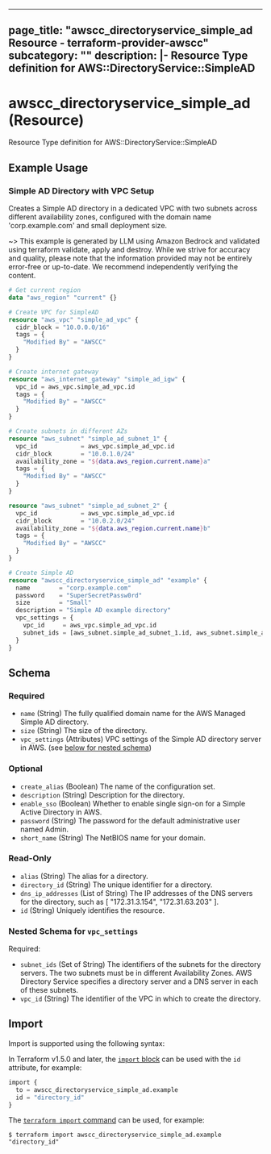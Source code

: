 
---
page_title: "awscc_directoryservice_simple_ad Resource - terraform-provider-awscc"
subcategory: ""
description: |-
  Resource Type definition for AWS::DirectoryService::SimpleAD
---

# awscc_directoryservice_simple_ad (Resource)

Resource Type definition for AWS::DirectoryService::SimpleAD

## Example Usage

### Simple AD Directory with VPC Setup

Creates a Simple AD directory in a dedicated VPC with two subnets across different availability zones, configured with the domain name 'corp.example.com' and small deployment size.

~> This example is generated by LLM using Amazon Bedrock and validated using terraform validate, apply and destroy. While we strive for accuracy and quality, please note that the information provided may not be entirely error-free or up-to-date. We recommend independently verifying the content.

```terraform
# Get current region
data "aws_region" "current" {}

# Create VPC for SimpleAD
resource "aws_vpc" "simple_ad_vpc" {
  cidr_block = "10.0.0.0/16"
  tags = {
    "Modified By" = "AWSCC"
  }
}

# Create internet gateway
resource "aws_internet_gateway" "simple_ad_igw" {
  vpc_id = aws_vpc.simple_ad_vpc.id
  tags = {
    "Modified By" = "AWSCC"
  }
}

# Create subnets in different AZs
resource "aws_subnet" "simple_ad_subnet_1" {
  vpc_id            = aws_vpc.simple_ad_vpc.id
  cidr_block        = "10.0.1.0/24"
  availability_zone = "${data.aws_region.current.name}a"
  tags = {
    "Modified By" = "AWSCC"
  }
}

resource "aws_subnet" "simple_ad_subnet_2" {
  vpc_id            = aws_vpc.simple_ad_vpc.id
  cidr_block        = "10.0.2.0/24"
  availability_zone = "${data.aws_region.current.name}b"
  tags = {
    "Modified By" = "AWSCC"
  }
}

# Create Simple AD
resource "awscc_directoryservice_simple_ad" "example" {
  name        = "corp.example.com"
  password    = "SuperSecretPassw0rd"
  size        = "Small"
  description = "Simple AD example directory"
  vpc_settings = {
    vpc_id     = aws_vpc.simple_ad_vpc.id
    subnet_ids = [aws_subnet.simple_ad_subnet_1.id, aws_subnet.simple_ad_subnet_2.id]
  }
}
```

<!-- schema generated by tfplugindocs -->
## Schema

### Required

- `name` (String) The fully qualified domain name for the AWS Managed Simple AD directory.
- `size` (String) The size of the directory.
- `vpc_settings` (Attributes) VPC settings of the Simple AD directory server in AWS. (see [below for nested schema](#nestedatt--vpc_settings))

### Optional

- `create_alias` (Boolean) The name of the configuration set.
- `description` (String) Description for the directory.
- `enable_sso` (Boolean) Whether to enable single sign-on for a Simple Active Directory in AWS.
- `password` (String) The password for the default administrative user named Admin.
- `short_name` (String) The NetBIOS name for your domain.

### Read-Only

- `alias` (String) The alias for a directory.
- `directory_id` (String) The unique identifier for a directory.
- `dns_ip_addresses` (List of String) The IP addresses of the DNS servers for the directory, such as [ "172.31.3.154", "172.31.63.203" ].
- `id` (String) Uniquely identifies the resource.

<a id="nestedatt--vpc_settings"></a>
### Nested Schema for `vpc_settings`

Required:

- `subnet_ids` (Set of String) The identifiers of the subnets for the directory servers. The two subnets must be in different Availability Zones. AWS Directory Service specifies a directory server and a DNS server in each of these subnets.
- `vpc_id` (String) The identifier of the VPC in which to create the directory.

## Import

Import is supported using the following syntax:

In Terraform v1.5.0 and later, the [`import` block](https://developer.hashicorp.com/terraform/language/import) can be used with the `id` attribute, for example:

```terraform
import {
  to = awscc_directoryservice_simple_ad.example
  id = "directory_id"
}
```

The [`terraform import` command](https://developer.hashicorp.com/terraform/cli/commands/import) can be used, for example:

```shell
$ terraform import awscc_directoryservice_simple_ad.example "directory_id"
```

